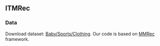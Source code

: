 ## ITMRec

### Data

Download dataset: [Baby/Sports/Clothing](https://cseweb.ucsd.edu/~jmcauley/datasets/amazon/links.html).
Our code is based on [MMRec](https://github.com/enoche/MMRec) framework.

